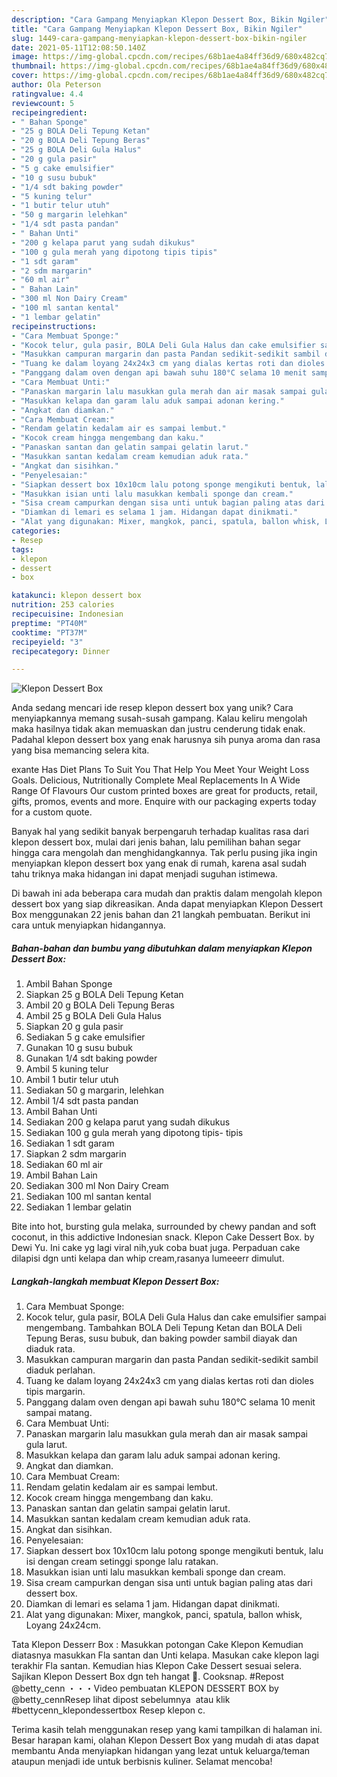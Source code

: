 ```yaml
---
description: "Cara Gampang Menyiapkan Klepon Dessert Box, Bikin Ngiler"
title: "Cara Gampang Menyiapkan Klepon Dessert Box, Bikin Ngiler"
slug: 1449-cara-gampang-menyiapkan-klepon-dessert-box-bikin-ngiler
date: 2021-05-11T12:08:50.140Z
image: https://img-global.cpcdn.com/recipes/68b1ae4a84ff36d9/680x482cq70/klepon-dessert-box-foto-resep-utama.jpg
thumbnail: https://img-global.cpcdn.com/recipes/68b1ae4a84ff36d9/680x482cq70/klepon-dessert-box-foto-resep-utama.jpg
cover: https://img-global.cpcdn.com/recipes/68b1ae4a84ff36d9/680x482cq70/klepon-dessert-box-foto-resep-utama.jpg
author: Ola Peterson
ratingvalue: 4.4
reviewcount: 5
recipeingredient:
- " Bahan Sponge"
- "25 g BOLA Deli Tepung Ketan"
- "20 g BOLA Deli Tepung Beras"
- "25 g BOLA Deli Gula Halus"
- "20 g gula pasir"
- "5 g cake emulsifier"
- "10 g susu bubuk"
- "1/4 sdt baking powder"
- "5 kuning telur"
- "1 butir telur utuh"
- "50 g margarin lelehkan"
- "1/4 sdt pasta pandan"
- " Bahan Unti"
- "200 g kelapa parut yang sudah dikukus"
- "100 g gula merah yang dipotong tipis tipis"
- "1 sdt garam"
- "2 sdm margarin"
- "60 ml air"
- " Bahan Lain"
- "300 ml Non Dairy Cream"
- "100 ml santan kental"
- "1 lembar gelatin"
recipeinstructions:
- "Cara Membuat Sponge:"
- "Kocok telur, gula pasir, BOLA Deli Gula Halus dan cake emulsifier sampai mengembang. Tambahkan BOLA Deli Tepung Ketan dan BOLA Deli Tepung Beras, susu bubuk, dan baking powder sambil diayak dan diaduk rata."
- "Masukkan campuran margarin dan pasta Pandan sedikit-sedikit sambil diaduk perlahan."
- "Tuang ke dalam loyang 24x24x3 cm yang dialas kertas roti dan dioles tipis margarin."
- "Panggang dalam oven dengan api bawah suhu 180°C selama 10 menit sampai matang."
- "Cara Membuat Unti:"
- "Panaskan margarin lalu masukkan gula merah dan air masak sampai gula larut."
- "Masukkan kelapa dan garam lalu aduk sampai adonan kering."
- "Angkat dan diamkan."
- "Cara Membuat Cream:"
- "Rendam gelatin kedalam air es sampai lembut."
- "Kocok cream hingga mengembang dan kaku."
- "Panaskan santan dan gelatin sampai gelatin larut."
- "Masukkan santan kedalam cream kemudian aduk rata."
- "Angkat dan sisihkan."
- "Penyelesaian:"
- "Siapkan dessert box 10x10cm lalu potong sponge mengikuti bentuk, lalu isi dengan cream setinggi sponge lalu ratakan."
- "Masukkan isian unti lalu masukkan kembali sponge dan cream."
- "Sisa cream campurkan dengan sisa unti untuk bagian paling atas dari dessert box."
- "Diamkan di lemari es selama 1 jam. Hidangan dapat dinikmati."
- "Alat yang digunakan: Mixer, mangkok, panci, spatula, ballon whisk, Loyang 24x24cm."
categories:
- Resep
tags:
- klepon
- dessert
- box

katakunci: klepon dessert box 
nutrition: 253 calories
recipecuisine: Indonesian
preptime: "PT40M"
cooktime: "PT37M"
recipeyield: "3"
recipecategory: Dinner

---
```



![Klepon Dessert Box](https://img-global.cpcdn.com/recipes/68b1ae4a84ff36d9/680x482cq70/klepon-dessert-box-foto-resep-utama.jpg)

Anda sedang mencari ide resep klepon dessert box yang unik? Cara menyiapkannya memang susah-susah gampang. Kalau keliru mengolah maka hasilnya tidak akan memuaskan dan justru cenderung tidak enak. Padahal klepon dessert box yang enak harusnya sih punya aroma dan rasa yang bisa memancing selera kita.

exante Has Diet Plans To Suit You That Help You Meet Your Weight Loss Goals. Delicious, Nutritionally Complete Meal Replacements In A Wide Range Of Flavours Our custom printed boxes are great for products, retail, gifts, promos, events and more. Enquire with our packaging experts today for a custom quote.

Banyak hal yang sedikit banyak berpengaruh terhadap kualitas rasa dari klepon dessert box, mulai dari jenis bahan, lalu pemilihan bahan segar hingga cara mengolah dan menghidangkannya. Tak perlu pusing jika ingin menyiapkan klepon dessert box yang enak di rumah, karena asal sudah tahu triknya maka hidangan ini dapat menjadi suguhan istimewa.


Di bawah ini ada beberapa cara mudah dan praktis dalam mengolah klepon dessert box yang siap dikreasikan. Anda dapat menyiapkan Klepon Dessert Box menggunakan 22 jenis bahan dan 21 langkah pembuatan. Berikut ini cara untuk menyiapkan hidangannya.

<!--inarticleads1-->

##### Bahan-bahan dan bumbu yang dibutuhkan dalam menyiapkan Klepon Dessert Box:

1. Ambil  Bahan Sponge
1. Siapkan 25 g BOLA Deli Tepung Ketan
1. Ambil 20 g BOLA Deli Tepung Beras
1. Ambil 25 g BOLA Deli Gula Halus
1. Siapkan 20 g gula pasir
1. Sediakan 5 g cake emulsifier
1. Gunakan 10 g susu bubuk
1. Gunakan 1/4 sdt baking powder
1. Ambil 5 kuning telur
1. Ambil 1 butir telur utuh
1. Sediakan 50 g margarin, lelehkan
1. Ambil 1/4 sdt pasta pandan
1. Ambil  Bahan Unti
1. Sediakan 200 g kelapa parut yang sudah dikukus
1. Sediakan 100 g gula merah yang dipotong tipis- tipis
1. Sediakan 1 sdt garam
1. Siapkan 2 sdm margarin
1. Sediakan 60 ml air
1. Ambil  Bahan Lain
1. Sediakan 300 ml Non Dairy Cream
1. Sediakan 100 ml santan kental
1. Sediakan 1 lembar gelatin


Bite into hot, bursting gula melaka, surrounded by chewy pandan and soft coconut, in this addictive Indonesian snack. Klepon Cake Dessert Box. by Dewi Yu. Ini cake yg lagi viral nih,yuk coba buat juga. Perpaduan cake dilapisi dgn unti kelapa dan whip cream,rasanya lumeeerr dimulut. 

<!--inarticleads2-->

##### Langkah-langkah membuat Klepon Dessert Box:

1. Cara Membuat Sponge:
1. Kocok telur, gula pasir, BOLA Deli Gula Halus dan cake emulsifier sampai mengembang. Tambahkan BOLA Deli Tepung Ketan dan BOLA Deli Tepung Beras, susu bubuk, dan baking powder sambil diayak dan diaduk rata.
1. Masukkan campuran margarin dan pasta Pandan sedikit-sedikit sambil diaduk perlahan.
1. Tuang ke dalam loyang 24x24x3 cm yang dialas kertas roti dan dioles tipis margarin.
1. Panggang dalam oven dengan api bawah suhu 180°C selama 10 menit sampai matang.
1. Cara Membuat Unti:
1. Panaskan margarin lalu masukkan gula merah dan air masak sampai gula larut.
1. Masukkan kelapa dan garam lalu aduk sampai adonan kering.
1. Angkat dan diamkan.
1. Cara Membuat Cream:
1. Rendam gelatin kedalam air es sampai lembut.
1. Kocok cream hingga mengembang dan kaku.
1. Panaskan santan dan gelatin sampai gelatin larut.
1. Masukkan santan kedalam cream kemudian aduk rata.
1. Angkat dan sisihkan.
1. Penyelesaian:
1. Siapkan dessert box 10x10cm lalu potong sponge mengikuti bentuk, lalu isi dengan cream setinggi sponge lalu ratakan.
1. Masukkan isian unti lalu masukkan kembali sponge dan cream.
1. Sisa cream campurkan dengan sisa unti untuk bagian paling atas dari dessert box.
1. Diamkan di lemari es selama 1 jam. Hidangan dapat dinikmati.
1. Alat yang digunakan: Mixer, mangkok, panci, spatula, ballon whisk, Loyang 24x24cm.


Tata Klepon Desserr Box : Masukkan potongan Cake Klepon Kemudian diatasnya masukkan Fla santan dan Unti kelapa. Masukan cake klepon lagi terakhir Fla santan. Kemudian hias Klepon Cake Dessert sesuai selera. Sajikan Klepon Dessert Box dgn teh hangat 🍵. Cooksnap. #Repost @betty_cenn ・・・Video pembuatan KLEPON DESSERT BOX by @betty_cennResep lihat dipost sebelumnya ️ atau klik #bettycenn_klepondessertbox Resep klepon c. 

Terima kasih telah menggunakan resep yang kami tampilkan di halaman ini. Besar harapan kami, olahan Klepon Dessert Box yang mudah di atas dapat membantu Anda menyiapkan hidangan yang lezat untuk keluarga/teman ataupun menjadi ide untuk berbisnis kuliner. Selamat mencoba!
